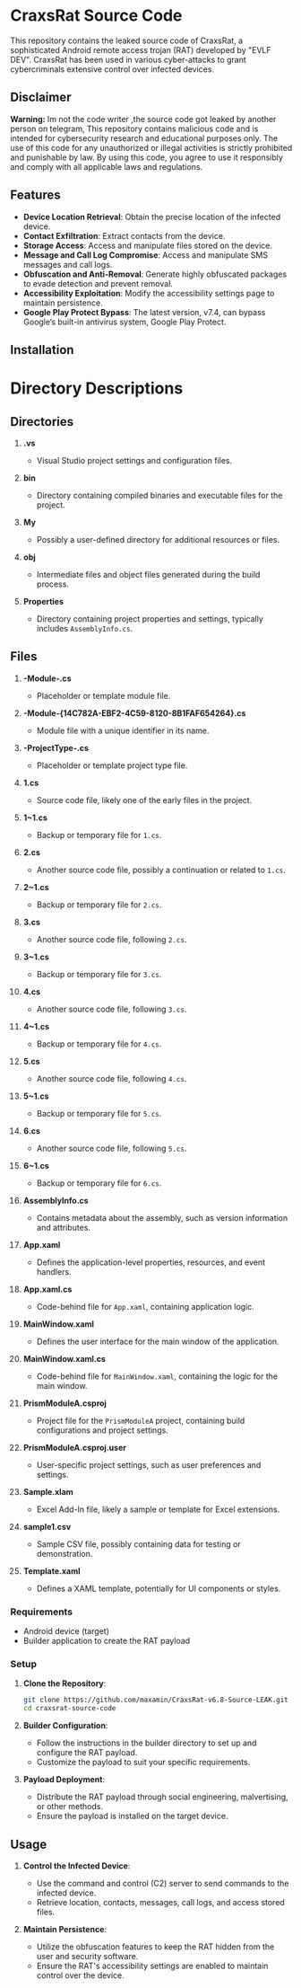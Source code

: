 
# CraxsRat Source Code

This repository contains the leaked source code of CraxsRat, a sophisticated Android remote access trojan (RAT) developed by "EVLF DEV". CraxsRat has been used in various cyber-attacks to grant cybercriminals extensive control over infected devices.

## Disclaimer

**Warning:** Im not the code writer ,the source code got leaked by another person on telegram, This repository contains malicious code and is intended for cybersecurity research and educational purposes only. The use of this code for any unauthorized or illegal activities is strictly prohibited and punishable by law. By using this code, you agree to use it responsibly and comply with all applicable laws and regulations.

## Features

- **Device Location Retrieval**: Obtain the precise location of the infected device.
- **Contact Exfiltration**: Extract contacts from the device.
- **Storage Access**: Access and manipulate files stored on the device.
- **Message and Call Log Compromise**: Access and manipulate SMS messages and call logs.
- **Obfuscation and Anti-Removal**: Generate highly obfuscated packages to evade detection and prevent removal.
- **Accessibility Exploitation**: Modify the accessibility settings page to maintain persistence.
- **Google Play Protect Bypass**: The latest version, v7.4, can bypass Google’s built-in antivirus system, Google Play Protect.

## Installation
# Directory Descriptions

## Directories
1. **.vs**
   - Visual Studio project settings and configuration files.

2. **bin**
   - Directory containing compiled binaries and executable files for the project.

3. **My**
   - Possibly a user-defined directory for additional resources or files.

4. **obj**
   - Intermediate files and object files generated during the build process.

5. **Properties**
   - Directory containing project properties and settings, typically includes `AssemblyInfo.cs`.

## Files
1. **-Module-.cs**
   - Placeholder or template module file.

2. **-Module-{14C782A-EBF2-4C59-8120-8B1FAF654264}.cs**
   - Module file with a unique identifier in its name.

3. **-ProjectType-.cs**
   - Placeholder or template project type file.

4. **1.cs**
   - Source code file, likely one of the early files in the project.

5. **1~1.cs**
   - Backup or temporary file for `1.cs`.

6. **2.cs**
   - Another source code file, possibly a continuation or related to `1.cs`.

7. **2~1.cs**
   - Backup or temporary file for `2.cs`.

8. **3.cs**
   - Another source code file, following `2.cs`.

9. **3~1.cs**
   - Backup or temporary file for `3.cs`.

10. **4.cs**
    - Another source code file, following `3.cs`.

11. **4~1.cs**
    - Backup or temporary file for `4.cs`.

12. **5.cs**
    - Another source code file, following `4.cs`.

13. **5~1.cs**
    - Backup or temporary file for `5.cs`.

14. **6.cs**
    - Another source code file, following `5.cs`.

15. **6~1.cs**
    - Backup or temporary file for `6.cs`.

16. **AssemblyInfo.cs**
    - Contains metadata about the assembly, such as version information and attributes.

17. **App.xaml**
    - Defines the application-level properties, resources, and event handlers.

18. **App.xaml.cs**
    - Code-behind file for `App.xaml`, containing application logic.

19. **MainWindow.xaml**
    - Defines the user interface for the main window of the application.

20. **MainWindow.xaml.cs**
    - Code-behind file for `MainWindow.xaml`, containing the logic for the main window.

21. **PrismModuleA.csproj**
    - Project file for the `PrismModuleA` project, containing build configurations and project settings.

22. **PrismModuleA.csproj.user**
    - User-specific project settings, such as user preferences and settings.

23. **Sample.xlam**
    - Excel Add-In file, likely a sample or template for Excel extensions.

24. **sample1.csv**
    - Sample CSV file, possibly containing data for testing or demonstration.

25. **Template.xaml**
    - Defines a XAML template, potentially for UI components or styles.
### Requirements

- Android device (target)
- Builder application to create the RAT payload

### Setup

1. **Clone the Repository**:
   ```sh
   git clone https://github.com/maxamin/CraxsRat-v6.8-Source-LEAK.git
   cd craxsrat-source-code
   ```

2. **Builder Configuration**:
   - Follow the instructions in the builder directory to set up and configure the RAT payload.
   - Customize the payload to suit your specific requirements.

3. **Payload Deployment**:
   - Distribute the RAT payload through social engineering, malvertising, or other methods.
   - Ensure the payload is installed on the target device.

## Usage

1. **Control the Infected Device**:
   - Use the command and control (C2) server to send commands to the infected device.
   - Retrieve location, contacts, messages, call logs, and access stored files.

2. **Maintain Persistence**:
   - Utilize the obfuscation features to keep the RAT hidden from the user and security software.
   - Ensure the RAT's accessibility settings are enabled to maintain control over the device.

